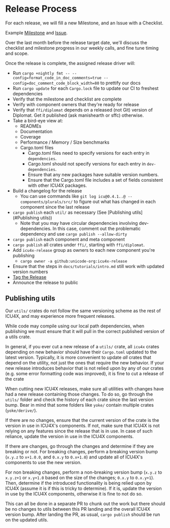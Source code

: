 # Release Process

For each release, we will fill a new Milestone, and an Issue with a Checklist.

Example [Milestone](https://github.com/unicode-org/icu4x/milestone/5) and [Issue](https://github.com/unicode-org/icu4x/issues/204#issuecomment-670819532).

Over the last month before the release target date, we'll discuss the checklist and milestone progress in our weekly calls, and fine tune timing and scope.

Once the release is complete, the assigned release driver will:

* Run `cargo +nightly fmt -- --config=format_code_in_doc_comments=true --config=doc_comment_code_block_width=80` to prettify our docs
* Run `cargo update` for each `Cargo.lock` file to update our CI to freshest dependencies
* Verify that the milestone and checklist are complete
* Verify with component owners that they're ready for release
* Verify that `ffi/diplomat` depends on a released (not Git) version of Diplomat. Get it published (ask manishearth or sffc) otherwise.
* Take a bird-eye view at:
  * READMEs
  * Documentation
  * Coverage
  * Performance / Memory / Size benchmarks
  * Cargo.toml files
    * Cargo.toml files need to specify versions for each entry in `dependencies`.
    * Cargo.toml should not specify versions for each entry in `dev-dependencies`.
    * Ensure that any new packages have suitable version numbers.
    * Ensure that the Cargo.toml file includes a set of fields consistent with other ICU4X packages.
* Build a changelog for the release
  * You can use commands like `git log icu@0.4.1..@ -- components/plurals/src/` to figure out what has changed in each component since the last release
* `cargo publish` each `util/` as necessary (See [Publishing utils](#Publishing utils))
  * Note that you may have circular dependencies involving dev-dependencies. In this case, comment out the problematic dependency and use `cargo publish --allow-dirty`
* `cargo publish` each component and meta component
* `cargo publish` all crates under `ffi/`, starting with `ffi/diplomat`.
* Add `icu4x-release` group as owners to each new component you're publishing
  * `cargo owner -a github:unicode-org:icu4x-release`
* Ensure that the steps in `docs/tutorials/intro.md` still work with updated version numbers
* [Tag the Release](https://github.com/unicode-org/icu4x/releases)
* Announce the release to public


## Publishing utils

Our `utils/` crates do not follow the same versioning scheme as the rest of ICU4X, and may experience more frequent releases.

While code may compile using our local path dependencies, when publishing we must ensure that it will pull in the correct published version of a utils crate.

In general, if you ever cut a new release of a `utils/` crate, all `icu4x` crates depending on new behavior should have their `Cargo.toml` updated to the latest version. Typically, it is more convenient to update _all_ crates that depend on the utility, not just the ones that require the new behavior. If your new release introduces behavior that is not relied upon by any of our crates (e.g. some error formatting code was improved), it is fine to cut a release of the crate

When cutting new ICU4X releases, make sure all utilities with changes have had a new release containing those changes. To do so, go through the `utils/` folder and check the history of each crate since the last version bump. Bear in mind that some folders like `yoke/` contain multiple crates (`yoke/derive/`).

If there are no changes, ensure that the current version of the crate is the version in use in ICU4X's components. If not, make sure that ICU4X is not relying on any features since the release that is in use. In case of such reliance, update the version in use in the ICU4X components.

If there are changes, go through the changes and determine if they are breaking or not. For breaking changes, perform a breaking version bump (`x.y.z` to `x+1.0.0`, and `0.x.y` to `0.x+1.0`) and update all of ICU4X's components to use the new version.

For non breaking changes, perform a non-breaking version bump (`x.y.z` to `x.y.z+1` or `x.y+1.0` based on the size of the changes; `0.x.y` to `0.x.y+1`). Then, determine if the introduced functionality is being relied upon by ICU4X (assume it is if this is tricky to determine). If it is, update the version in use by the ICU4X components, otherwise it is fine to not do so.

This can all be done in a separate PR to chunk out the work but there should be no changes to utils between this PR landing and the overall ICU4X version bump. After landing the PR, as usual, `cargo publish` should be run on the updated utils.
